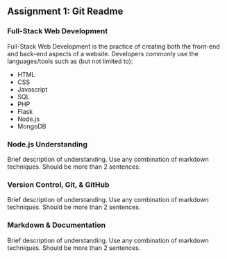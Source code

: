 ## Assignment 1: Git Readme

### Full-Stack Web Development

Full-Stack Web Development is the practice of creating both the front-end and back-end aspects of a website. Developers commonly use the languages/tools such as (but not limited to):

- HTML
- CSS
- Javascript
- SQL
- PHP
- Flask
- Node.js
- MongoDB

### Node.js Understanding

Brief description of understanding. Use any combination of markdown techniques. Should be more than 2 sentences.

### Version Control, Git, & GitHub

Brief description of understanding. Use any combination of markdown techniques. Should be more than 2 sentences.

### Markdown & Documentation

Brief description of understanding. Use any combination of markdown techniques. Should be more than 2 sentences.
